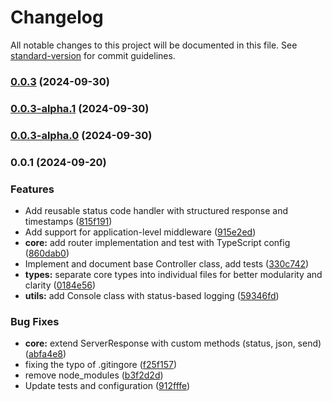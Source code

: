 # Changelog

All notable changes to this project will be documented in this file. See [standard-version](https://github.com/conventional-changelog/standard-version) for commit guidelines.

### [0.0.3](https://github.com/mavrojs/mavro/compare/v0.0.3-alpha.1...v0.0.3) (2024-09-30)

### [0.0.3-alpha.1](https://github.com/mavrojs/mavro/compare/v0.0.3-alpha.0...v0.0.3-alpha.1) (2024-09-30)

### [0.0.3-alpha.0](https://github.com/mavrojs/mavro/compare/v0.0.2-alpha.0...v0.0.3-alpha.0) (2024-09-30)

### 0.0.1 (2024-09-20)


### Features

* Add reusable status code handler with structured response and timestamps ([815f191](https://github.com/mavrojs/mavro/commit/815f191dd1b61a9cd3b447fd27b8fa9e89b36c57))
* Add support for application-level middleware ([915e2ed](https://github.com/mavrojs/mavro/commit/915e2edca62941ad63a7811ee2434f8b8ce58528))
* **core:** add router implementation and test with TypeScript config ([860dab0](https://github.com/mavrojs/mavro/commit/860dab0213dda605143af52ec6af814a6b73c1f4))
* Implement and document base Controller class, add tests ([330c742](https://github.com/mavrojs/mavro/commit/330c742d413ac9334ea3d1b82a603c9e3a8c30be))
* **types:** separate core types into individual files for better modularity and clarity ([0184e56](https://github.com/mavrojs/mavro/commit/0184e56b046cd675f7765e768b4a02496dabe875))
* **utils:** add Console class with status-based logging ([59346fd](https://github.com/mavrojs/mavro/commit/59346fd50cc8dea4177ea9e3f383e17fb2b21959))


### Bug Fixes

* **core:** extend ServerResponse with custom methods (status, json, send) ([abfa4e8](https://github.com/mavrojs/mavro/commit/abfa4e839b84ef990612069573fe519f55b29bfe))
* fixing the typo of .gitingore ([f25f157](https://github.com/mavrojs/mavro/commit/f25f157635cee2a38ac2d613ab1c83cfa6f120e7))
* remove node_modules ([b3f2d2d](https://github.com/mavrojs/mavro/commit/b3f2d2d0a5b4fc77fa2040627ee70075d7345955))
* Update tests and configuration ([912fffe](https://github.com/mavrojs/mavro/commit/912fffe956291324f289777310bf04c2363ab0f4))
